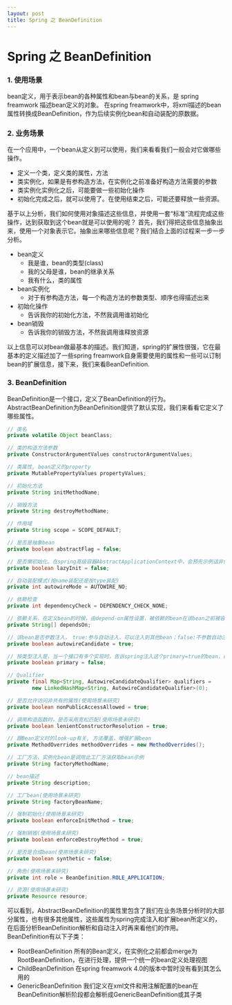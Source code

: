 ```yaml
---
layout: post
title: Spring 之 BeanDefinition
---
```

# Spring 之 BeanDefinition

### 1. 使用场景
bean定义，用于表示bean的各种属性和bean与bean的关系，是 spring freamwork 描述bean定义的对象。
    在spring freamwork中，将xml描述的bean属性转换成BeanDefinition，作为后续实例化bean和自动装配的原数据。

### 2. 业务场景
在一个应用中，一个bean从定义到可以使用，我们来看看我们一般会对它做哪些操作。

- 定义一个类，定义类的属性，方法
- 类实例化，如果是有参构造方法，在实例化之前准备好构造方法需要的参数
- 类实例化实例化之后，可能要做一些初始化操作
- 初始化完成之后，就可以使用了。在使用结束之后，可能还要释放一些资源。

基于以上分析，我们如何使用对象描述这些信息，并使用一套“标准”流程完成这些操作，达到获取到这个bean就是可以使用的呢？
首先，我们得把这些信息抽象出来，使用一个对象表示它。抽象出来哪些信息呢？我们结合上面的过程来一步一步分析。 

- bean定义
	- 我是谁，bean的类型(class)
	- 我的父母是谁，bean的继承关系
	- 我有什么，类的属性
- bean实例化
	- 对于有参构造方法，每一个构造方法的参数类型、顺序也得描述出来
- 初始化操作
	- 告诉我你的初始化方法，不然我调用谁初始化
- bean销毁
	- 告诉我你的销毁方法，不然我调用谁释放资源
	
以上信息可以对bean做最基本的描述。我们知道，spring的扩展性很强，它在最基本的定义描述加了一些spring freamwork自身需要使用的属性和一些可以订制bean的扩展信息，接下来，我们来看BeanDefinition.

### 3. BeanDefinition
BeanDefinition是一个接口，定义了BeanDefinition的行为。AbstractBeanDefinition为BeanDefinition提供了默认实现，我们来看看它定义了哪些属性。
	
```java
// 类名
private volatile Object beanClass;

// 类的构造方法参数
private ConstructorArgumentValues constructorArgumentValues;

// 类属性, bean定义的property
private MutablePropertyValues propertyValues;

// 初始化方法
private String initMethodName;

// 销毁方法
private String destroyMethodName;

// 作用域
private String scope = SCOPE_DEFAULT;

// 是否是抽象bean
private boolean abstractFlag = false;

// 是否懒初始化。在spring高级容器AbstractApplicationContext中，会预先示例话非懒初始化的bean
private boolean lazyInit = false;

// 自动装配模式(按name装配还是按type装配)
private int autowireMode = AUTOWIRE_NO;

// 依赖检查
private int dependencyCheck = DEPENDENCY_CHECK_NONE;

// 依赖关系，在定义bean的时候，由depend-on属性设置，被依赖的bean在该bean之前被容器初始化
private String[] dependsOn;

// 该bean是否参数注入，　true:参与自动注入，可以注入到其他bean；false:不参数自动注入，不会注入其他bean中
private boolean autowireCandidate = true;

// 按类型注入是，当一个接口有多个实现时，告诉spring注入这个primary=true的bean，相当于消除歧义
private boolean primary = false;

// Qualifier
private final Map<String, AutowireCandidateQualifier> qualifiers =
		new LinkedHashMap<String, AutowireCandidateQualifier>(0);

// 是否允许访问非共有的属性(使用场景未研究)
private boolean nonPublicAccessAllowed = true;

// 调用构造函数时，是否采用宽松匹配(使用场景未研究)
private boolean lenientConstructorResolution = true;

// 跟Bean定义时的look-up有关, 方法覆盖，增强扩展bean
private MethodOverrides methodOverrides = new MethodOverrides();

// 工厂方法，实例化bean是调用此工厂方法获取bean示例
private String factoryMethodName;

// bean描述
private String description;

// 工厂bean(使用场景未研究)
private String factoryBeanName;

// 强制初始化(使用场景未研究)
private boolean enforceInitMethod = true;

// 强制销毁(使用场景未研究)
private boolean enforceDestroyMethod = true;

// 是否是合成bean(使用场景未研究)
private boolean synthetic = false;

// 角色(使用场景未研究)
private int role = BeanDefinition.ROLE_APPLICATION;

// 资源(使用场景未研究)
private Resource resource;
```
可以看到，AbstractBeanDefinition的属性里包含了我们在业务场景分析时的大部分属性，也有很多其他属性，这些属性为spring完成注入和扩展bean所定义的，在后面分析BeanDefinition解析和自动注入时再来看他们的作用。
BeanDefinition有以下子类：

- RootBeanDefinition	所有的Bean定义，在实例化之前都会merge为RootBeanDefinition，在进行处理，提供一个统一的bean定义处理视图
- ChildBeanDefinition	在spring freamwork 4.0的版本中暂时没有看到其怎么用的
- GenericBeanDefinition	我们定义在xml文件和用注解配置的bean在BeanDefinition解析阶段都会解析成GenericBeanDefinition或其子类
